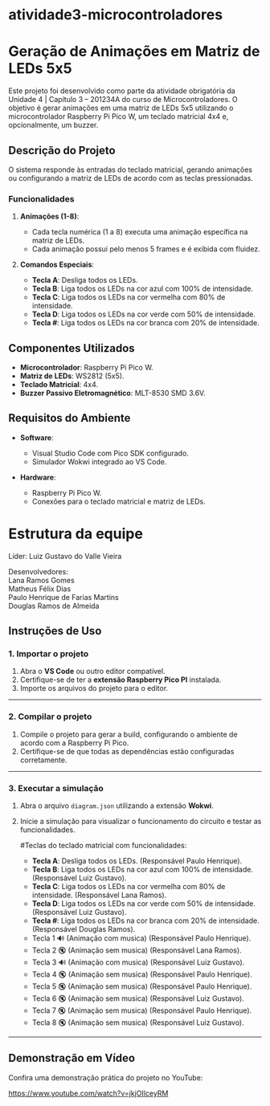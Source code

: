 # atividade3-microcontroladores

# Geração de Animações em Matriz de LEDs 5x5  

Este projeto foi desenvolvido como parte da atividade obrigatória da Unidade 4 | Capítulo 3 – 201234A do curso de Microcontroladores. 
O objetivo é gerar animações em uma matriz de LEDs 5x5 utilizando o microcontrolador Raspberry Pi Pico W, um teclado matricial 4x4 e, opcionalmente, um buzzer.  

## **Descrição do Projeto**  
O sistema responde às entradas do teclado matricial, gerando animações ou configurando a matriz de LEDs de acordo com as teclas pressionadas.  

### **Funcionalidades**  
1. **Animações (1-8)**:  
   - Cada tecla numérica (1 a 8) executa uma animação específica na matriz de LEDs.  
   - Cada animação possui pelo menos 5 frames e é exibida com fluidez.
  

2. **Comandos Especiais**:  
   - **Tecla A**: Desliga todos os LEDs.  
   - **Tecla B**: Liga todos os LEDs na cor azul com 100% de intensidade.  
   - **Tecla C**: Liga todos os LEDs na cor vermelha com 80% de intensidade.  
   - **Tecla D**: Liga todos os LEDs na cor verde com 50% de intensidade.  
   - **Tecla #**: Liga todos os LEDs na cor branca com 20% de intensidade.  


## **Componentes Utilizados**  
- **Microcontrolador**: Raspberry Pi Pico W.  
- **Matriz de LEDs**: WS2812 (5x5).  
- **Teclado Matricial**: 4x4.  
- **Buzzer Passivo Eletromagnético**: MLT-8530 SMD 3.6V.

## **Requisitos do Ambiente**  
- **Software**:  
  - Visual Studio Code com Pico SDK configurado.  
  - Simulador Wokwi integrado ao VS Code.  

- **Hardware**:  
  - Raspberry Pi Pico W.  
  - Conexões para o teclado matricial e matriz de LEDs.
 
# Estrutura da equipe
Líder: Luiz Gustavo do Valle Vieira

Desenvolvedores:<br>
Lana Ramos Gomes<br>
Matheus Félix Dias<br>
Paulo Henrique de Farias Martins<br>
Douglas Ramos de Almeida<br>

## **Instruções de Uso**  

### **1. Importar o projeto**
1. Abra o **VS Code** ou outro editor compatível.
2. Certifique-se de ter a **extensão Raspberry Pico PI** instalada.
3. Importe os arquivos do projeto para o editor.

---

### **2. Compilar o projeto**
1. Compile o projeto para gerar a build, configurando o ambiente de acordo com a Raspberry Pi Pico.
2. Certifique-se de que todas as dependências estão configuradas corretamente.

---

### **3. Executar a simulação**
1. Abra o arquivo `diagram.json` utilizando a extensão **Wokwi**.
2. Inicie a simulação para visualizar o funcionamento do circuito e testar as funcionalidades.

   #Teclas do teclado matricial com funcionalidades:
   - **Tecla A**: Desliga todos os LEDs.  (Responsável Paulo Henrique).
   - **Tecla B**: Liga todos os LEDs na cor azul com 100% de intensidade.  (Responsável Luiz Gustavo).
   - **Tecla C**: Liga todos os LEDs na cor vermelha com 80% de intensidade. (Responsável Lana Ramos).
   - **Tecla D**: Liga todos os LEDs na cor verde com 50% de intensidade.  (Responsável Luiz Gustavo).
   - **Tecla #**: Liga todos os LEDs na cor branca com 20% de intensidade. (Responsável Douglas Ramos).
   - Tecla 1 🔊 (Animação com musica) (Responsável Paulo Henrique).
   - Tecla 2 🔇 (Animação sem musica) (Responsável Lana Ramos).
   - Tecla 3 🔊 (Animação com musica) (Responsável Luiz Gustavo).
   - Tecla 4 🔇 (Animação sem musica) (Responsável Paulo Henrique).
   - Tecla 5 🔇 (Animação sem musica) (Responsável Paulo Henrique).
   - Tecla 6 🔇 (Animação sem musica) (Responsável Luiz Gustavo).
   - Tecla 7 🔇 (Animação sem musica) (Responsável Paulo Henrique).
   - Tecla 8 🔇 (Animação sem musica) (Responsável Luiz Gustavo).

---

## Demonstração em Vídeo

Confira uma demonstração prática do projeto no YouTube:

https://www.youtube.com/watch?v=jkjOIlceyRM
